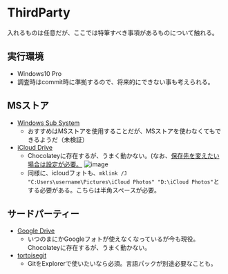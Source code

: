 # ThirdParty
入れるものは任意だが、ここでは特筆すべき事項があるものについて触れる。

## 実行環境
- Windows10 Pro
- 調査時はcommit時に準拠するので、将来的にできない事も考えられる。

## MSストア
- [Windows Sub System](https://wsldownload.azureedge.net/Ubuntu_2004.2020.424.0_x64.appx)
  - おすすめはMSストアを使用することだが、MSストアを使わなくてもできるようだ（未検証）
- [iCloud Drive](https://support.apple.com/ja-jp/HT204283)
  - Chocolateyに存在するが、うまく動かない。(なお、[保存先を変えたい場合は設定が必要。](https://lovemac.jp/3696)
    ![image](https://user-images.githubusercontent.com/15845907/86483486-2069d080-bd8f-11ea-9c60-e202bbfb4e56.png)
  - 同様に、icloudフォトも、`mklink /J "C:Users\username\Pictures\iCloud Photos" "D:\iCloud Photos"`とする必要がある。こちらは半角スペースが必要。

## サードパーティー
- [Google Drive](https://www.google.com/intl/ja_ALL/drive/download/)
  - いつのまにかGoogleフォトが使えなくなっているが今も現役。Chocolateyに存在するが、うまく動かない。
- [tortoisegit](https://tortoisegit.org/)
  - GitをExplorerで使いたいなら必須。言語パックが別途必要なことも。
